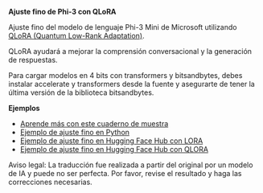 **Ajuste fino de Phi-3 con QLoRA**

Ajuste fino del modelo de lenguaje Phi-3 Mini de Microsoft utilizando [QLoRA (Quantum Low-Rank Adaptation)](https://github.com/artidoro/qlora).

QLoRA ayudará a mejorar la comprensión conversacional y la generación de respuestas.

Para cargar modelos en 4 bits con transformers y bitsandbytes, debes instalar accelerate y transformers desde la fuente y asegurarte de tener la última versión de la biblioteca bitsandbytes.

**Ejemplos**
- [Aprende más con este cuaderno de muestra](../../code/04.Finetuning/Phi_3_Inference_Finetuning.ipynb)
- [Ejemplo de ajuste fino en Python](../../code/04.Finetuning/FineTrainingScript.py)
- [Ejemplo de ajuste fino en Hugging Face Hub con LORA](../../code/04.Finetuning/Phi-3-finetune-lora-python.ipynb)
- [Ejemplo de ajuste fino en Hugging Face Hub con QLORA](../../code/04.Finetuning/Phi-3-finetune-qlora-python.ipynb)

Aviso legal: La traducción fue realizada a partir del original por un modelo de IA y puede no ser perfecta. 
Por favor, revise el resultado y haga las correcciones necesarias.